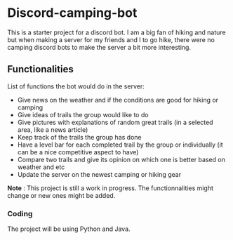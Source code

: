 # Discord-camping-bot

This is a starter project for a discord bot. 
I am a big fan of hiking and nature but when making a server for my friends and I to go hike, there were no camping discord bots to make the server a bit more interesting.

## Functionalities 
List of functions the bot would do in the server:
- Give news on the weather and if the conditions are good for hiking or camping
- Give ideas of trails the group would like to do
- Give pictures with explanations of random great trails (in a selected area, like a news article)
- Keep track of the trails the group has done 
- Have a level bar for each completed trail by the group or individually (it can be a nice competitive aspect to have)
- Compare two trails and give its opinion on which one is better based on weather and etc
- Update the server on the newest camping or hiking gear

**Note** : This project is still a work in progress. The functionnalities might change or new ones might be added. 

### Coding

The project will be using Python and Java.


